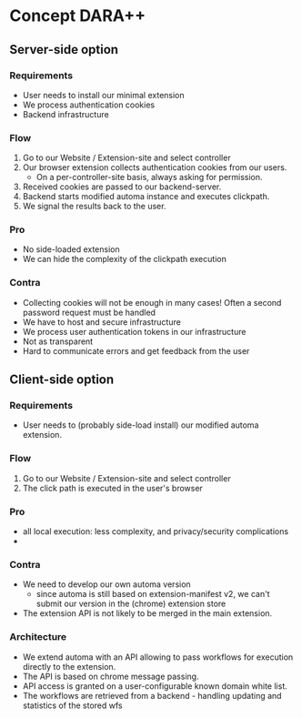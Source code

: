 # Concept DARA++

## Server-side option

### Requirements
- User needs to install our minimal extension
- We process authentication cookies
- Backend infrastructure

### Flow
1. Go to our Website / Extension-site and select controller
2. Our browser extension collects authentication cookies from our users. 
    - On a per-controller-site basis, always asking for permission.
3. Received cookies are passed to our backend-server.
4. Backend starts modified automa instance and executes clickpath.
5. We signal the results back to the user.

### Pro
- No side-loaded extension
- We can hide the complexity of the clickpath execution

### Contra
- Collecting cookies will not be enough in many cases! Often a second password request must be handled
- We have to host and secure infrastructure
- We process user authentication tokens in our infrastructure
- Not as transparent
- Hard to communicate errors and get feedback from the user

## Client-side option

### Requirements
- User needs to (probably side-load install) our modified automa extension.

### Flow
1. Go to our Website / Extension-site and select controller
2. The click path is executed in the user's browser

### Pro
- all local execution: less complexity, and privacy/security complications
- 

### Contra
- We need to develop our own automa version 
    - since automa is still based on extension-manifest v2, we can't submit our version in the (chrome) extension store
- The extension API is not likely to be merged in the main extension.


### Architecture
- We extend automa with an API allowing to pass workflows for execution directly to the extension.
- The API is based on chrome message passing.
- API access is granted on a user-configurable known domain white list.
- The workflows are retrieved from a backend - handling updating and statistics of the stored wfs
